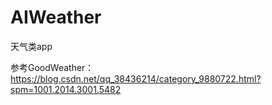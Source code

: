 # AIWeather
天气类app

参考GoodWeather：https://blog.csdn.net/qq_38436214/category_9880722.html?spm=1001.2014.3001.5482
